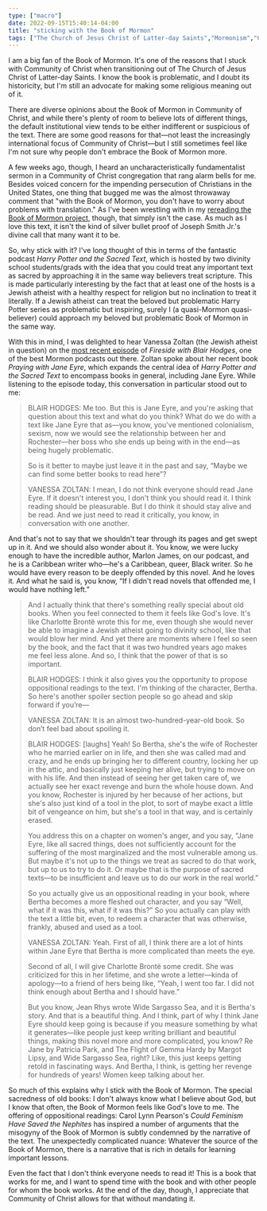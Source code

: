 ```yaml
---
type: ["macro"]
date: 2022-09-15T15:40:14-04:00
title: "sticking with the Book of Mormon"
tags: ["The Church of Jesus Christ of Latter-day Saints","Mormonism","Community of Christ","Book of Mormon","Blair Hodges","Fireside with Blair Hodges","Vanessa Zoltan","Harry Potter and the Sacred Text","Jane Eyre","podcasts","rereading the Book of Mormon project"]
---
```


I am a big fan of the Book of Mormon. It's one of the reasons that I stuck with Community of Christ when transitioning out of The Church of Jesus Christ of Latter-day Saints. I know the book is problematic, and I doubt its historicity, but I'm still an advocate for making some religious meaning out of it. 

There are diverse opinions about the Book of Mormon in Community of Christ, and while there's plenty of room to believe lots of different things, the default institutional view tends to be either indifferent or suspicious of the text. There are some good reasons for that—not least the increasingly international focus of Community of Christ—but I still sometimes feel like I'm not sure why people don't embrace the Book of Mormon more.

A few weeks ago, though, I heard an uncharacteristically fundamentalist sermon in a Community of Christ congregation that rang alarm bells for me. Besides voiced concern for the impending persecution of Christians in the United States, one thing that bugged me was the almost throwaway comment that "with the Book of Mormon, you don't have to worry about problems with translation." As I've been wrestling with in my [rereading the Book of Mormon project](https://spencergreenhalgh.com/tags/rereading-the-book-of-mormon-project), though, that simply isn't the case. As much as I love this text, it isn't the kind of silver bullet proof of Joseph Smith Jr.'s divine call that many want it to be.

So, why stick with it? I've long thought of this in terms of the fantastic podcast *Harry Potter and the Sacred Text*, which is hosted by two divinity school students/grads with the idea that you could treat any important text as sacred by approaching it in the same way believers treat scripture. This is made particularly interesting by the fact that at least one of the hosts is a Jewish atheist with a healthy respect for religion but no inclination to treat it literally. If a Jewish atheist can treat the beloved but problematic Harry Potter series as problematic but inspiring, surely I (a quasi-Mormon quasi-believer) could approach my beloved but problematic Book of Mormon in the same way. 

With this in mind, I was delighted to hear Vanessa Zoltan (the Jewish atheist in question) on the [most recent episode](https://www.firesidepod.org/episodes/zoltan) of *Fireside with Blair Hodges*, one of the best Mormon podcasts out there. Zoltan spoke about her recent book *Praying with Jane Eyre*, which expands the central idea of *Harry Potter and the Sacred Text* to encompass books in general, including Jane Eyre. While listening to the episode today, this conversation in particular stood out to me:

> BLAIR HODGES: Me too. But this is Jane Eyre, and you're asking that question about this text and what do you think? What do we do with a text like Jane Eyre that as—you know, you've mentioned colonialism, sexism, now we would see the relationship between her and Rochester—her boss who she ends up being with in the end—as being hugely problematic. 
>
> So is it better to maybe just leave it in the past and say, “Maybe we can find some better books to read here”?
>
> VANESSA ZOLTAN: I mean, I do not think everyone should read Jane Eyre. If it doesn't interest you, I don't think you should read it. I think reading should be pleasurable. But I do think it should stay alive and be read. And we just need to read it critically, you know, in conversation with one another. 
> 
And that's not to say that we shouldn't tear through its pages and get swept up in it. And we should also wonder about it. You know, we were lucky enough to have the incredible author, Marlon James, on our podcast, and he is a Caribbean writer who—he's a Caribbean, queer, Black writer. So he would have every reason to be deeply offended by this novel. And he loves it. And what he said is, you know, “If I didn't read novels that offended me, I would have nothing left.”
>
>And I actually think that there's something really special about old books. When you feel connected to them it feels like God's love. It's like Charlotte Brontë wrote this for me, even though she would never be able to imagine a Jewish atheist going to divinity school, like that would blow her mind. And yet there are moments where I feel so seen by the book, and the fact that it was two hundred years ago makes me feel less alone. And so, I think that the power of that is so important.
>
> BLAIR HODGES: I think it also gives you the opportunity to propose oppositional readings to the text. I'm thinking of the character, Bertha. So here's another spoiler section people so go ahead and skip forward if you’re—
>
> VANESSA ZOLTAN: It is an almost two-hundred-year-old book. So don’t feel bad about spoiling it. 
>
> BLAIR HODGES: [laughs] Yeah! So Bertha, she's the wife of Rochester who he married earlier on in life, and then she was called mad and crazy, and he ends up bringing her to different country, locking her up in the attic, and basically just keeping her alive, but trying to move on with his life. And then instead of seeing her get taken care of, we actually see her exact revenge and burn the whole house down. And you know, Rochester is injured by her because of her actions, but she's also just kind of a tool in the plot, to sort of maybe exact a little bit of vengeance on him, but she's a tool in that way, and is certainly erased. 
>
> You address this on a chapter on women's anger, and you say, “Jane Eyre, like all sacred things, does not sufficiently account for the suffering of the most marginalized and the most vulnerable among us. But maybe it's not up to the things we treat as sacred to do that work, but up to us to try to do it. Or maybe that is the purpose of sacred texts—to be insufficient and leave us to do our work in the real world.”
>
> So you actually give us an oppositional reading in your book, where Bertha becomes a more fleshed out character, and you say “Well, what if it was this, what if it was this?” So you actually can play with the text a little bit, even, to redeem a character that was otherwise, frankly, abused and used as a tool.
>
> VANESSA ZOLTAN: Yeah. First of all, I think there are a lot of hints within Jane Eyre that Bertha is more complicated than meets the eye. 
>
> Second of all, I will give Charlotte Brontë some credit. She was criticized for this in her lifetime, and she wrote a letter—kinda of apology—to a friend of hers being like, “Yeah, I went too far. I did not think enough about Bertha and I should have.” 
> 
> But you know, Jean Rhys wrote Wide Sargasso Sea, and it is Bertha's story. And that is a beautiful thing. And I think, part of why I think Jane Eyre should keep going is because if you measure something by what it generates—like people just keep writing brilliant and beautiful things, making this novel more and more complicated, you know? Re Jane by Patricia Park, and The Flight of Gemma Hardy by Margot Lipsy, and Wide Sargasso Sea, right? Like, this just keeps getting retold in fascinating ways. And Bertha, I think, is getting her revenge for hundreds of years! Women keep talking about her.

So much of this explains why I stick with the Book of Mormon. The special sacredness of old books: I don't always know what I believe about God, but I know that often, the Book of Mormon feels like God's love to me. The offering of oppositional readings: Carol Lynn Pearson's *Could Feminism Have Saved the Nephites* has inspired a number of arguments that the misogyny of the Book of Mormon is subtly condemned by the narrative of the text. The unexpectedly complicated nuance: Whatever the source of the Book of Mormon, there is a narrative that is rich in details for learning important lessons.

Even the fact that I don't think everyone needs to read it! This is a book that works for me, and I want to spend time with the book and with other people for whom the book works. At the end of the day, though, I appreciate that Community of Christ allows for that without mandating it.
